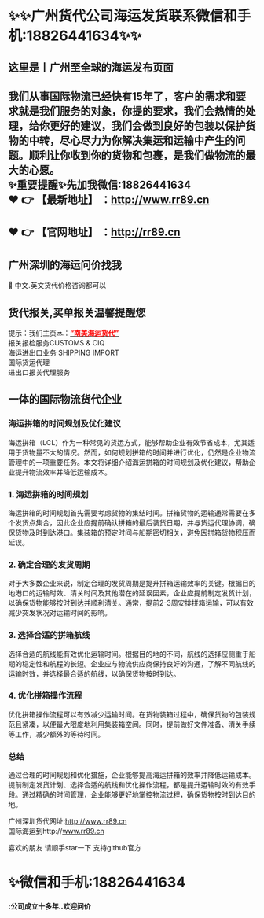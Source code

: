 # :sparkles::sparkles:广州货代公司海运发货联系微信和手机:18826441634:sparkles::sparkles:
## 这里是丨**广州至全球的海运发布页面**

我们从事国际物流已经快有15年了，客户的需求和要求就是我们服务的对象，你提的要求，我们会热情的处理，给你更好的建议，我们会做到良好的包装以保护货物的中转，尽心尽力为你解决集运和运输中产生的问题。顺利让你收到你的货物和包裹，是我们做物流的最大的心愿。<br>
✨重要提醒✨先加我微信:18826441634 <br>
 :heart: :point_right: 【最新地址】 ：http://www.rr89.cn
 ------
 :heart: :point_right: 【官网地址】 ：http://rr89.cn
 ------
## 广州深圳的海运问价找我
📧 中文.英文货代价格咨询都可以<br>
## 货代报关,买单报关**温馨提醒您**  
提示：我们主页🔜：<a href="http://www.rr89.cn" target="_blank" class="modalbtn text-blue nmB4hteGKB 3Xyk5Zcf_s" id="loginbox"><font size="" color="#ff0000"><strong>“南美海运货代”</strong></font></a><br>
    报关报检服务CUSTOMS & CIQ<br>
    海运进出口业务 SHIPPING IMPORT<br>
    国际货运代理<br>
    进出口报关代理服务<br>
## **一体的国际物流货代企业**

<h3>海运拼箱的时间规划及优化建议</h3>
海运拼箱（LCL）作为一种常见的货运方式，能够帮助企业有效节省成本，尤其适用于货物量不大的情况。然而，如何规划拼箱的时间并进行优化，仍然是企业物流管理中的一项重要任务。本文将详细介绍海运拼箱的时间规划及优化建议，帮助企业提升物流效率并降低运输成本。
<h3>1. 海运拼箱的时间规划</h3>
海运拼箱的时间规划首先需要考虑货物的集结时间。拼箱货物的运输通常需要在多个发货点集合，因此企业应提前确认拼箱的最后装货日期，并与货运代理协调，确保货物及时到达港口。集装箱的预定时间与船期密切相关，避免因拼箱货物积压而延误。
<h3>2. 确定合理的发货周期</h3>
对于大多数企业来说，制定合理的发货周期是提升拼箱运输效率的关键。根据目的地港口的运输时效、清关时间及其他潜在的延误因素，企业应提前制定发货计划，以确保货物能够按时到达并顺利清关。通常，提前2-3周安排拼箱运输，可以有效减少突发状况对运输时间的影响。
<h3>3. 选择合适的拼箱航线</h3>
选择合适的航线能有效优化运输时间。根据目的地的不同，航线的选择应侧重于船期的稳定性和航程的长短。企业应与物流供应商保持良好的沟通，了解不同航线的运输时效，并选择最合适的航线，以确保货物按时到达。
<h3>4. 优化拼箱操作流程</h3>
优化拼箱操作流程可以有效减少运输时间。在货物装箱过程中，确保货物的包装规范且紧凑，以便最大限度地利用集装箱空间。同时，提前做好文件准备、清关手续等工作，减少额外的等待时间。
<h3>总结</h3>
通过合理的时间规划和优化措施，企业能够提高海运拼箱的效率并降低运输成本。提前制定发货计划、选择合适的航线和优化操作流程，都是提升运输时效的有效手段。通过精确的时间管理，企业能够更好地掌控物流过程，确保货物按时到达目的地。



广州深圳货代网址:http://www.rr89.cn <br>
国际海运到http://www.rr89.cn

喜欢的朋友 请顺手star一下  支持github官方
 
# :sparkles:微信和手机:18826441634

#### :公司成立十多年..欢迎问价
